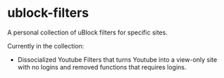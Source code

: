 # ublock-filters
A personal collection of uBlock filters for specific sites.

Currently in the collection:
- Dissocialized Youtube
	Filters that turns Youtube into a view-only site with no logins and removed functions that requires logins.
